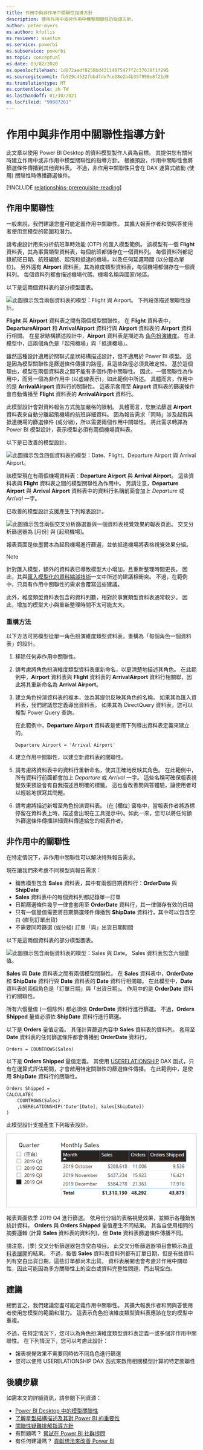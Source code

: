 ```yaml
---
title: 作用中與非作用中關聯性指導方針
description: 使用作用中或非作用中模型關聯性的指導方針。
author: peter-myers
ms.author: kfollis
ms.reviewer: asaxton
ms.service: powerbi
ms.subservice: powerbi
ms.topic: conceptual
ms.date: 03/02/2020
ms.openlocfilehash: 1d872aadf8258bd43114075477f2c37638f1f295
ms.sourcegitcommit: fb529c4532fbbdfde7ce28e2b4b35f990e8f21d9
ms.translationtype: MT
ms.contentlocale: zh-TW
ms.lasthandoff: 01/30/2021
ms.locfileid: "99087261"
---
```

# <a name="active-vs-inactive-relationship-guidance"></a>作用中與非作用中關聯性指導方針

此文章以使用 Power BI Desktop 的資料模型製作人員為目標。 其提供您有關何時建立作用中或非作用中模型關聯性的指導方針。 根據預設，作用中關聯性會將篩選條件傳播到其他資料表。 不過，非作用中關聯性只會在 DAX 運算式啟動 (使用) 關聯性時傳播篩選條件。

[!INCLUDE [relationships-prerequisite-reading](includes/relationships-prerequisite-reading.md)]

## <a name="active-relationships"></a>作用中關聯性

一般來說，我們建議您盡可能定義作用中關聯性。 其擴大報表作者和問與答使用者使用您模型的範圍和潛力。

請考慮設計用來分析航班準時效能 (OTP) 的匯入模型範例。 該模型有一個 **Flight** 資料表，其為事實類型資料表，每個航班都儲存在一個資料列。 每個資料列都記錄航班日期、航班編號、起飛和抵達的機場，以及任何延遲時間 (以分鐘為單位)。 另外還有 **Airport** 資料表，其為維度類型資料表，每個機場都儲存在一個資料列。 每個資料列都會描述機場代碼、機場名稱與國家/地區。

以下是這兩個資料表的部分模型圖表。

![此圖顯示包含兩個資料表的模型：Flight 與 Airport。 下列段落描述關聯性設計。](media/relationships-active-inactive/flight-model-1.png)

**Flight** 與 **Airport** 資料表之間有兩個模型關聯性。 在 **Flight** 資料表中，**DepartureAirport** 和 **ArrivalAirport** 資料行與 **Airport** 資料表的 **Airport** 資料行相關。 在星狀結構描述設計中，**Airport** 資料表是描述為 [角色扮演維度](star-schema.md#role-playing-dimensions)。 在此模型中，這兩個角色是「起飛機場」與「抵達機場」。

雖然這種設計適用於關聯式星狀結構描述設計，但不適用於 Power BI 模型。 這是因為模型關聯性是篩選條件傳播的路徑，且這些路徑必須具確定性。 基於這個理由，模型在兩個資料表之間不能有多個作用中關聯性。 因此，一個關聯性為作用中，而另一個為非作用中 (以虛線表示)，如此範例中所述。 具體而言，作用中的是 **ArrivalAirport** 資料行的關聯性。 這表示套用至 **Airport** 資料表的篩選條件會自動傳播至 **Flight** 資料表的 **ArrivalAirport** 資料行。

此模型設計會對資料報告方式施加嚴格的限制。 具體而言，您無法篩選 **Airport** 資料表來自動分離起飛機場的航班詳細資料。 因為報告需求「同時」涉及起飛與抵達機場的篩選條件 (或分組)，所以需要兩個作用中關聯性。 將此需求轉譯為 Power BI 模型設計，表示模型必須有兩個機場資料表。

以下是已改善的模型設計。

![此圖顯示包含四個資料表的模型：Date、Flight、Departure Airport 與 Arrival Airport。](media/relationships-active-inactive/flight-model-2.png)

該模型現在有兩個機場資料表：**Departure Airport** 與 **Arrival Airport**。 這些資料表與 **Flight** 資料表之間的模型關聯性為作用中。 另請注意，**Departure Airport** 與 **Arrival Airport** 資料表中的資料行名稱前面會加上 _Departure_ 或 _Arrival_ 一字。

已改善的模型設計支援產生下列報表設計。

![此圖顯示包含兩個交叉分析篩選器與一個資料表視覺效果的報表頁面。 交叉分析篩選器為 [月份] 與 [起飛機場]。](media/relationships-active-inactive/flight-report-design.png)

報表頁面是依墨爾本為起飛機場進行篩選，並依抵達機場將表格視覺效果分組。

> [!NOTE]
> 針對匯入模型，額外的資料表已導致模型大小增加，且重新整理時間更長。 因此，其與[匯入模型化的資料縮減技術](import-modeling-data-reduction.md)一文中所述的建議相衝突。 不過，在範例中，只具有作用中關聯性的需求會覆寫這些建議。
>
> 此外，維度類型資料表包含的資料列數，相對於事實類型資料表通常較少。 因此，增加的模型大小與重新整理時間不太可能太大。

### <a name="refactoring-methodology"></a>重構方法

以下方法可將模型從單一角色扮演維度類型資料表，重構為「每個角色一個資料表」的設計。

1. 移除任何非作用中關聯性。
2. 請考慮將角色扮演維度類型資料表重新命名，以更清楚地描述其角色。 在此範例中，**Airport** 資料表與 **Flight** 資料表的 **ArrivalAirport** 資料行相關聯，因此將其重新命名為 **Arrival Airport**。
3. 建立角色扮演資料表的複本，並為其提供反映其角色的名稱。 如果其為匯入資料表，我們建議您定義導出資料表。 如果其為 DirectQuery 資料表，您可以複製 Power Query 查詢。

    在此範例中，**Departure Airport** 資料表是使用下列導出資料表定義來建立的。

    ```dax
    Departure Airport = 'Arrival Airport'
    ```

4. 建立作用中關聯性，以建立新資料表的關聯性。
5. 請考慮將資料表中的資料行重新命名，使其正確地反映其角色。 在此範例中，所有資料行前面都會加上 _Departure_ 或 _Arrival_ 一字。 這些名稱可確保報表視覺效果預設會有自我描述且明確的標籤。 這也會改善問與答體驗，讓使用者可以輕鬆地撰寫其問題。
6. 請考慮將描述新增至角色扮演資料表。 (在 [欄位] 窗格中，當報表作者將游標停留在資料表上時，描述會出現在工具提示中)。如此一來，您可以將任何額外篩選條件傳播詳細資料傳達給您的報表作者。

## <a name="inactive-relationships"></a>非作用中的關聯性

在特定情況下，非作用中關聯性可以解決特殊報告需求。

現在讓我們來考慮不同模型與報告需求：

- 銷售模型包含 **Sales** 資料表，其中有兩個日期資料行：**OrderDate** 與 **ShipDate**
- **Sales** 資料表中的每個資料列都記錄單一訂單
- 日期篩選條件幾乎一律會套用至 **OrderDate** 資料行，其一律儲存有效的日期
- 只有一個量值需要將日期篩選條件傳播到 **ShipDate** 資料行，其中可以包含空白 (直到訂單出貨)
- 不需要同時篩選 (或分組) 訂單「與」出貨日期期間

以下是這兩個資料表的部分模型圖表。

![此圖顯示包含兩個資料表的模型：Sales 與 Date。 Sales 資料表包含六個量值。](media/relationships-active-inactive/sales-model.png)

**Sales** 與 **Date** 資料表之間有兩個模型關聯性。 在 **Sales** 資料表中，**OrderDate** 和 **ShipDate** 資料行與 **Date** 資料表的 **Date** 資料行相關聯。 在此模型中，**Date** 資料表的兩個角色是「訂單日期」與「出貨日期」。 作用中的是 **OrderDate** 資料行的關聯性。

所有六個量值 (一個除外) 都必須依 **OrderDate** 資料行進行篩選。 不過，**Orders Shipped** 量值必須依 **ShipDate** 資料行進行篩選。

以下是 **Orders** 量值定義。 其僅計算篩選內容中 **Sales** 資料表的資料列。 套用至 **Date** 資料表的任何篩選條件都會傳播到 **OrderDate** 資料行。

```dax
Orders = COUNTROWS(Sales)
```

以下是 **Orders Shipped** 量值定義。 其使用 [USERELATIONSHIP](/dax/userelationship-function-dax) DAX 函式，只有在運算式評估期間，才會啟用特定關聯性的篩選條件傳播。 在此範例中，是使用 **ShipDate** 資料行的關聯性。

```dax
Orders Shipped =
CALCULATE(
    COUNTROWS(Sales)
    ,USERELATIONSHIP('Date'[Date], Sales[ShipDate])
)
```

此模型設計支援產生下列報表設計。

![此圖顯示包含一個交叉分析篩選器與一個資料表視覺效果的報表頁面。 交叉分析篩選器為 [季]，而表格視覺效果列出每月銷售統計資料。](media/relationships-active-inactive/sales-report-design.png)

報表頁面依季 2019 Q4 進行篩選。 依月份分組的表格視覺效果，並顯示各種銷售統計資料。 **Orders** 與 **Orders Shipped** 量值產生不同結果。 其各自使用相同的摘要邏輯 (計算 **Sales** 資料表的資料列)，但 **Date** 資料表篩選條件傳播不同。

請注意，[季] 交叉分析篩選器包含空白項目。 此交叉分析篩選器項目會顯示為[資料表展開](../transform-model/desktop-relationships-understand.md#regular-relationships)的結果。 不過，每個 **Sales** 資料表資料列都有訂單日期，但是有些資料列有空白出貨日期，這些訂單都尚未出貨。 資料表展開也會考慮非作用中關聯性，因此可能因為多方關聯性上的空白或資料完整性問題，而出現空白。

## <a name="recommendations"></a>建議

總而言之，我們建議您盡可能定義作用中關聯性。 其擴大報表作者和問與答使用者使用您模型的範圍和潛力。 這表示角色扮演維度類型資料表應該在您的模型中重複。

不過，在特定情況下，您可以為角色扮演維度類型資料表定義一或多個非作用中關聯性。 在下列情況下，您可以考慮此設計：

- 報表視覺效果不需要同時依不同角色進行篩選
- 您可以使用 USERELATIONSHIP DAX 函式來啟用相關模型計算的特定關聯性

## <a name="next-steps"></a>後續步驟

如需本文的詳細資訊，請參閱下列資源：

- [Power BI Desktop 中的模型關聯性](../transform-model/desktop-relationships-understand.md)
- [了解星型結構描述及其對 Power BI 的重要性](star-schema.md)
- [關聯性疑難排解指導方針](relationships-troubleshoot.md)
- 有問題嗎？ [嘗試在 Power BI 社群提問](https://community.powerbi.com/)
- 有任何建議嗎？ [貢獻想法來改善 Power BI](https://ideas.powerbi.com/)

